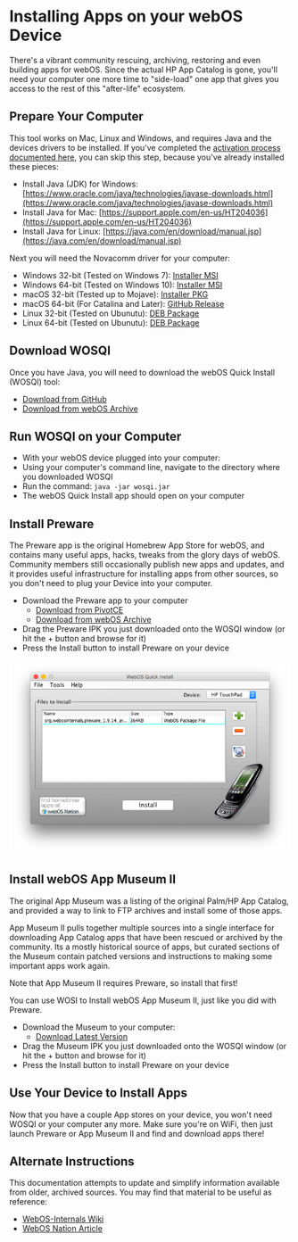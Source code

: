 # Installing Apps on your webOS Device

There's a vibrant community rescuing, archiving, restoring and even building apps for webOS. Since the actual HP App Catalog is gone, you'll need your computer one more time to "side-load" one app that gives you access to the rest of this "after-life" ecosystem.

## Prepare Your Computer

This tool works on Mac, Linux and Windows, and requires Java and the devices drivers to be installed. If you've completed the [activation process documented here](activate.md), you can skip this step, because you've already installed these pieces:

* Install Java (JDK) for Windows: [https://www.oracle.com/java/technologies/javase-downloads.html](https://www.oracle.com/java/technologies/javase-downloads.html)
* Install Java for Mac: [https://support.apple.com/en-us/HT204036](https://support.apple.com/en-us/HT204036)
* Install Java for Linux: [https://java.com/en/download/manual.jsp](https://java.com/en/download/manual.jsp)

Next you will need the Novacomm driver for your computer:

* Windows 32-bit (Tested on Windows 7): [Installer MSI](http://www.webosarchive.com/activation/drivers/novacom-win-32/)
* Windows 64-bit (Tested on Windows 10): [Installer MSI](http://www.webosarchive.com/activation/drivers/novacom-win-64/)
* macOS 32-bit (Tested up to Mojave): [Installer PKG](http://www.webosarchive.com/activation/drivers/novacom-mac/)
* macOS 64-bit (For Catalina and Later): [GitHub Release](https://github.com/incidentist/novacomd/releases/tag/macos64)
* Linux 32-bit (Tested on Ubunutu): [DEB Package](http://www.webosarchive.com/activation/drivers/novacom-linux-32/)
* Linux 64-bit (Tested on Ubunutu): [DEB Package](http://www.webosarchive.com/activation/drivers/novacom-linux-64/)

## Download WOSQI

Once you have Java, you will need to download the webOS Quick Install (WOSQI) tool:

* [Download from GitHub](https://github.com/NotAlexNoyle/webos-quick-install/releases)
* [Download from webOS Archive](http://www.webosarchive.com/activation/WebOS-Quick-Install-4-7-2.jar)

## Run WOSQI on your Computer

* With your webOS device plugged into your computer:
* Using your computer's command line, navigate to the directory where you downloaded WOSQI
* Run the command: `java -jar wosqi.jar`
* The webOS Quick Install app should open on your computer

## Install Preware

The Preware app is the original Homebrew App Store for webOS, and contains many useful apps, hacks, tweaks from the glory days of webOS. Community members still occasionally publish new apps and updates, and it provides useful infrastructure for installing apps from other sources, so you don't need to plug your Device into your computer.

* Download the Preware app to your computer
    + [Download from PivotCE](http://ipkg.preware.net/feeds/webos-internals/armv7/org.webosinternals.preware_1.9.14_arm.ipk)
    + [Download from webOS Archive](http://www.webosarchive.com/activation/org.webosinternals.preware_1.9.14_arm.ipk)
* Drag the Preware IPK you just downloaded onto the WOSQI window (or hit the + button and browse for it)
* Press the Install button to install Preware on your device

![Install Preware from WebOS Quick Install](images/wosqi.png)

## Install webOS App Museum II

The original App Museum was a listing of the original Palm/HP App Catalog, and provided a way to link to FTP archives and install some of those apps.

App Museum II pulls together multiple sources into a single interface for downloading App Catalog apps that have been rescued or archived by the community. Its a mostly historical source of apps, but curated sections of the Museum contain patched versions and instructions to making some important apps work again.

Note that App Museum II requires Preware, so install that first!

You can use WOSI to Install webOS App Museum II, just like you did with Preware.

* Download the Museum to your computer:
    + [Download Latest Version](http://appcatalog.webosarchive.com/latest.php)
* Drag the Museum IPK you just downloaded onto the WOSQI window (or hit the + button and browse for it)
* Press the Install button to install Preware on your device

## Use Your Device to Install Apps

Now that you have a couple App stores on your device, you won't need WOSQI or your computer any more. Make sure you're on WiFi, then just launch Preware or App Museum II and find and download apps there!

## Alternate Instructions

This documentation attempts to update and simplify information available from older, archived sources. You may find that material to be useful as reference:

* [WebOS-Internals Wiki](https://webos-internals.org/wiki/Application:Preware#Installing_Preware_with_WebOS_Quick_Install)
* [WebOS Nation Article](https://www.webosnation.com/how-install-homebrew-apps-your-touchpad-or-webos-smartphone)